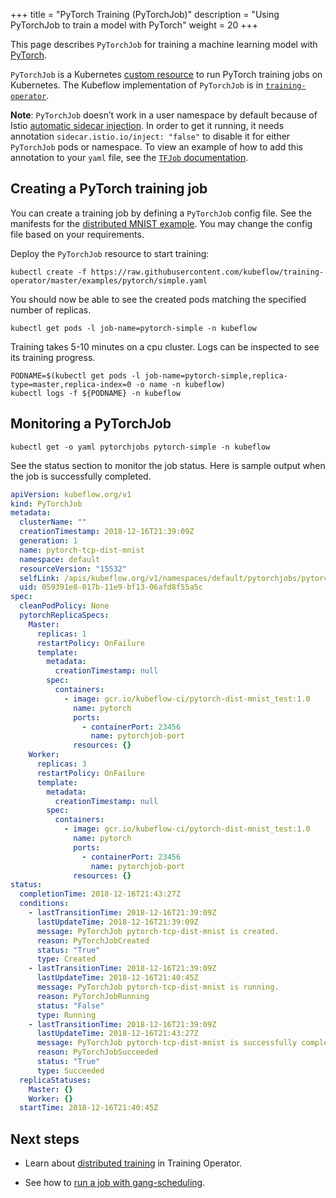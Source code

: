 +++
title = "PyTorch Training (PyTorchJob)"
description = "Using PyTorchJob to train a model with PyTorch"
weight = 20
+++

This page describes `PyTorchJob` for training a machine learning model with [PyTorch](https://pytorch.org/).

`PyTorchJob` is a Kubernetes
[custom resource](https://kubernetes.io/docs/concepts/extend-kubernetes/api-extension/custom-resources/)
to run PyTorch training jobs on Kubernetes. The Kubeflow implementation of
`PyTorchJob` is in [`training-operator`](https://github.com/kubeflow/training-operator).

**Note**: `PyTorchJob` doesn’t work in a user namespace by default because of
Istio [automatic sidecar injection](https://istio.io/v1.3/docs/setup/additional-setup/sidecar-injection/#automatic-sidecar-injection).
In order to get it running, it needs annotation `sidecar.istio.io/inject: "false"`
to disable it for either `PyTorchJob` pods or namespace.
To view an example of how to add this annotation to your `yaml` file,
see the [`TFJob` documentation](https://www.kubeflow.org/docs/components/training/user-guides/tensorflow).

## Creating a PyTorch training job

You can create a training job by defining a `PyTorchJob` config file. See the manifests for the [distributed MNIST example](https://github.com/kubeflow/training-operator/blob/master/examples/pytorch/simple.yaml). You may change the config file based on your requirements.

Deploy the `PyTorchJob` resource to start training:

```
kubectl create -f https://raw.githubusercontent.com/kubeflow/training-operator/master/examples/pytorch/simple.yaml
```

You should now be able to see the created pods matching the specified number of replicas.

```
kubectl get pods -l job-name=pytorch-simple -n kubeflow
```

Training takes 5-10 minutes on a cpu cluster. Logs can be inspected to see its training progress.

```
PODNAME=$(kubectl get pods -l job-name=pytorch-simple,replica-type=master,replica-index=0 -o name -n kubeflow)
kubectl logs -f ${PODNAME} -n kubeflow
```

## Monitoring a PyTorchJob

```
kubectl get -o yaml pytorchjobs pytorch-simple -n kubeflow
```

See the status section to monitor the job status. Here is sample output when the job is successfully completed.

```yaml
apiVersion: kubeflow.org/v1
kind: PyTorchJob
metadata:
  clusterName: ""
  creationTimestamp: 2018-12-16T21:39:09Z
  generation: 1
  name: pytorch-tcp-dist-mnist
  namespace: default
  resourceVersion: "15532"
  selfLink: /apis/kubeflow.org/v1/namespaces/default/pytorchjobs/pytorch-tcp-dist-mnist
  uid: 059391e8-017b-11e9-bf13-06afd8f55a5c
spec:
  cleanPodPolicy: None
  pytorchReplicaSpecs:
    Master:
      replicas: 1
      restartPolicy: OnFailure
      template:
        metadata:
          creationTimestamp: null
        spec:
          containers:
            - image: gcr.io/kubeflow-ci/pytorch-dist-mnist_test:1.0
              name: pytorch
              ports:
                - containerPort: 23456
                  name: pytorchjob-port
              resources: {}
    Worker:
      replicas: 3
      restartPolicy: OnFailure
      template:
        metadata:
          creationTimestamp: null
        spec:
          containers:
            - image: gcr.io/kubeflow-ci/pytorch-dist-mnist_test:1.0
              name: pytorch
              ports:
                - containerPort: 23456
                  name: pytorchjob-port
              resources: {}
status:
  completionTime: 2018-12-16T21:43:27Z
  conditions:
    - lastTransitionTime: 2018-12-16T21:39:09Z
      lastUpdateTime: 2018-12-16T21:39:09Z
      message: PyTorchJob pytorch-tcp-dist-mnist is created.
      reason: PyTorchJobCreated
      status: "True"
      type: Created
    - lastTransitionTime: 2018-12-16T21:39:09Z
      lastUpdateTime: 2018-12-16T21:40:45Z
      message: PyTorchJob pytorch-tcp-dist-mnist is running.
      reason: PyTorchJobRunning
      status: "False"
      type: Running
    - lastTransitionTime: 2018-12-16T21:39:09Z
      lastUpdateTime: 2018-12-16T21:43:27Z
      message: PyTorchJob pytorch-tcp-dist-mnist is successfully completed.
      reason: PyTorchJobSucceeded
      status: "True"
      type: Succeeded
  replicaStatuses:
    Master: {}
    Worker: {}
  startTime: 2018-12-16T21:40:45Z
```

## Next steps

- Learn about [distributed training](/docs/components/training/reference/distributed-training/) in Training Operator.

- See how to [run a job with gang-scheduling](/docs/use-cases/job-scheduling#running-jobs-with-gang-scheduling).
